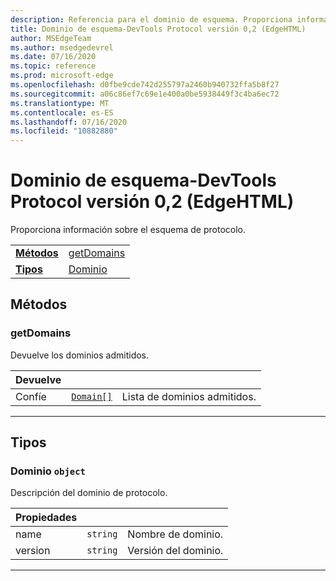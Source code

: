 ```yaml
---
description: Referencia para el dominio de esquema. Proporciona información sobre el esquema de protocolo.
title: Dominio de esquema-DevTools Protocol versión 0,2 (EdgeHTML)
author: MSEdgeTeam
ms.author: msedgedevrel
ms.date: 07/16/2020
ms.topic: reference
ms.prod: microsoft-edge
ms.openlocfilehash: d0fbe9cde742d255797a2460b940732ffa5b8f27
ms.sourcegitcommit: a06c86ef7c69e1e400a0be5938449f3c4ba6ec72
ms.translationtype: MT
ms.contentlocale: es-ES
ms.lasthandoff: 07/16/2020
ms.locfileid: "10882880"
---
```

# Dominio de esquema-DevTools Protocol versión 0,2 (EdgeHTML)  

Proporciona información sobre el esquema de protocolo.

| | |
|-|-|
| [**Métodos**](#methods) | [getDomains](#getdomains) |
| [**Tipos**](#types) | [Dominio](#domain) |
## Métodos

### getDomains
Devuelve los dominios admitidos.

<table>
    <thead>
        <tr>
            <th>Devuelve</th>
            <th></th>
            <th></th>
        </tr>
    </thead>
    <tbody>
        <tr>
            <td>Confíe</td>
            <td><a href="#domain"><code class="flyout">Domain[]</code></a></td>
            <td>Lista de dominios admitidos.</td>
        </tr>
    </tbody>
</table>
</p>

---

## Tipos

### <a name="domain"></a> Dominio `object`

Descripción del dominio de protocolo.

<table>
    <thead>
        <tr>
            <th>Propiedades</th>
            <th></th>
            <th></th>
        </tr>
    </thead>
    <tbody>
        <tr>
            <td>name</td>
            <td><code class="flyout">string</code></td>
            <td>Nombre de dominio.</td>
        </tr>
        <tr>
            <td>version</td>
            <td><code class="flyout">string</code></td>
            <td>Versión del dominio.</td>
        </tr>
    </tbody>
</table>
</p>

---
